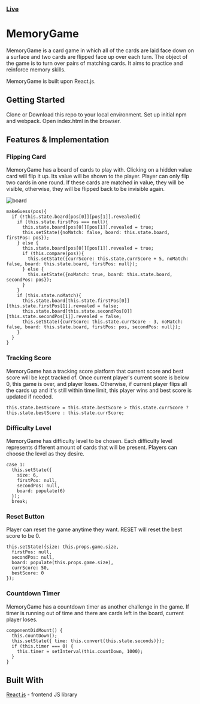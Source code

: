 ### [Live](http://www.dongjinxu.com/MemoryGame/)

# MemoryGame

MemoryGame is a card game in which all of the cards are laid face down on a surface and two cards are flipped face up over each turn. The object of the game is to turn over pairs of matching cards. It aims to practice and reinforce memory skills.

MemoryGame is built upon React.js.

## Getting Started
Clone or Download this repo to your local environment. Set up initial npm and webpack. Open index.html in the browser.

## Features & Implementation

### Flipping Card
MemoryGame has a board of cards to play with. Clicking on a hidden value card will flip it up. Its value will be shown to the player. Player can only flip two cards in one round. If these cards are matched in value, they will be visible, otherwise, they will be flipped back to be invisible again.

![board](https://pasteboard.co/HEG8jFF.png)

```
makeGuess(pos){
  if (!this.state.board[pos[0]][pos[1]].revealed){
    if (this.state.firstPos === null){
      this.state.board[pos[0]][pos[1]].revealed = true;
      this.setState({noMatch: false, board: this.state.board, firstPos: pos});
    } else {
      this.state.board[pos[0]][pos[1]].revealed = true;
      if (this.compare(pos)){
        this.setState({currScore: this.state.currScore + 5, noMatch: false, board: this.state.board, firstPos: null});
      } else {
        this.setState({noMatch: true, board: this.state.board, secondPos: pos});
      }
    }
    if (this.state.noMatch){
      this.state.board[this.state.firstPos[0]][this.state.firstPos[1]].revealed = false;
      this.state.board[this.state.secondPos[0]][this.state.secondPos[1]].revealed = false;
      this.setState({currScore: this.state.currScore - 3, noMatch: false, board: this.state.board, firstPos: pos, secondPos: null});
    }
  }
}
```

### Tracking Score
MemoryGame has a tracking score platform that current score and best score will be kept tracked of. Once current player's current score is below 0, this game is over, and player loses. Otherwise, if current player flips all the cards up and it's still within time limit, this player wins and best score is updated if needed.

```
this.state.bestScore = this.state.bestScore > this.state.currScore ? this.state.bestScore : this.state.currScore;

```
### Difficulty Level
MemoryGame has difficulty level to be chosen. Each difficulty level represents different amount of cards that will be present. Players can choose the level as they desire.

```
case 1:
  this.setState({
    size: 6,
    firstPos: null,
    secondPos: null,
    board: populate(6)
  });
  break;
```

### Reset Button
Player can reset the game anytime they want. RESET will reset the best score to be 0.

```
this.setState({size: this.props.game.size,
  firstPos: null,
  secondPos: null,
  board: populate(this.props.game.size),
  currScore: 50,
  bestScore: 0
});
```

### Countdown Timer
MemoryGame has a countdown timer as another challenge in the game. If timer is running out of time and there are cards left in the board, current player loses.

```
componentDidMount() {
  this.countDown();
  this.setState({ time: this.convert(this.state.seconds)});
  if (this.timer === 0) {
    this.timer = setInterval(this.countDown, 1000);
  }
}
```

## Built With
[React.js](https://reactjs.org/) - frontend JS library

